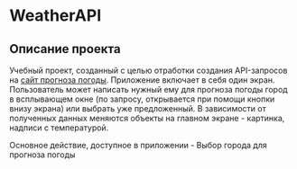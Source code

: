 # WeatherAPI

## Описание проекта

Учебный проект, созданный с целью отработки создания API-запросов на [сайт прогноза погоды](https://openweathermap.org). Приложение включает в себя один экран. Пользователь может написать нужный ему для прогноза погоды город в всплывающем окне (по запросу, открывается при помощи кнопки внизу экрана) или выбрать уже предложенный. В зависимости от полученных данных меняются объекты на главном экране - картинка, надписи с температурой. 

Основное действие, доступное в приложении - Выбор города для прогноза погоды

